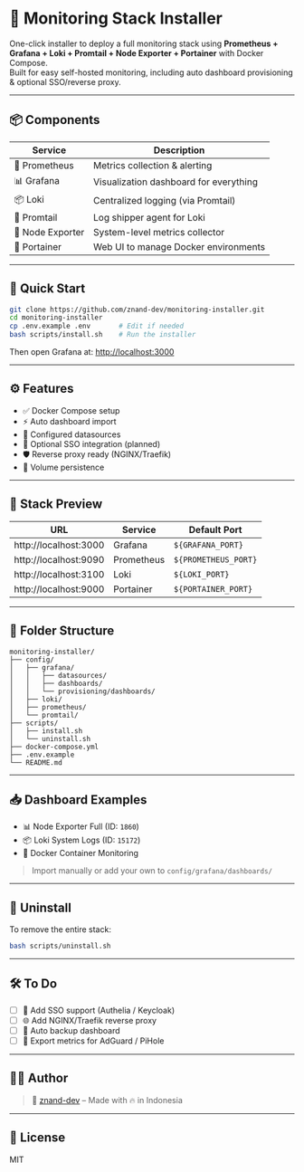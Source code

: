 # 🧰 Monitoring Stack Installer

One-click installer to deploy a full monitoring stack using **Prometheus + Grafana + Loki + Promtail + Node Exporter + Portainer** with Docker Compose.  
Built for easy self-hosted monitoring, including auto dashboard provisioning & optional SSO/reverse proxy.

---

## 📦 Components

| Service         | Description                             |
|------------------|-----------------------------------------|
| 🔎 Prometheus     | Metrics collection & alerting           |
| 📊 Grafana        | Visualization dashboard for everything  |
| 📦 Loki           | Centralized logging (via Promtail)      |
| 📜 Promtail       | Log shipper agent for Loki              |
| 📡 Node Exporter  | System-level metrics collector          |
| 🧠 Portainer      | Web UI to manage Docker environments    |

---

## 🚀 Quick Start

```bash
git clone https://github.com/znand-dev/monitoring-installer.git
cd monitoring-installer
cp .env.example .env       # Edit if needed
bash scripts/install.sh    # Run the installer
```

Then open Grafana at: [http://localhost:3000](http://localhost:3000)

---

## ⚙️ Features

- ✅ Docker Compose setup
- ⚡ Auto dashboard import
- 📁 Configured datasources
- 🔐 Optional SSO integration (planned)
- 🛡️ Reverse proxy ready (NGINX/Traefik)
- 💾 Volume persistence

---

## 🧪 Stack Preview

| URL                   | Service       | Default Port        |
|------------------------|----------------|----------------------|
| http://localhost:3000  | Grafana        | `${GRAFANA_PORT}`    |
| http://localhost:9090  | Prometheus     | `${PROMETHEUS_PORT}` |
| http://localhost:3100  | Loki           | `${LOKI_PORT}`       |
| http://localhost:9000  | Portainer      | `${PORTAINER_PORT}`  |

---

## 🔧 Folder Structure

```
monitoring-installer/
├── config/
│   ├── grafana/
│   │   ├── datasources/
│   │   ├── dashboards/
│   │   └── provisioning/dashboards/
│   ├── loki/
│   ├── prometheus/
│   └── promtail/
├── scripts/
│   ├── install.sh
│   └── uninstall.sh
├── docker-compose.yml
├── .env.example
└── README.md
```

---

## 📥 Dashboard Examples

- 📊 Node Exporter Full (ID: `1860`)
- 📦 Loki System Logs (ID: `15172`)
- 🧠 Docker Container Monitoring

> Import manually or add your own to `config/grafana/dashboards/`

---

## 🧼 Uninstall

To remove the entire stack:

```bash
bash scripts/uninstall.sh
```

---

## 🛠️ To Do

- [ ] 🔐 Add SSO support (Authelia / Keycloak)
- [ ] 🌐 Add NGINX/Traefik reverse proxy
- [ ] 🔄 Auto backup dashboard
- [ ] 🔁 Export metrics for AdGuard / PiHole

---

## 🧑‍💻 Author

> 🧠 [znand-dev](https://github.com/znand-dev) – Made with 🔥 in Indonesia

---

## 📄 License

MIT
